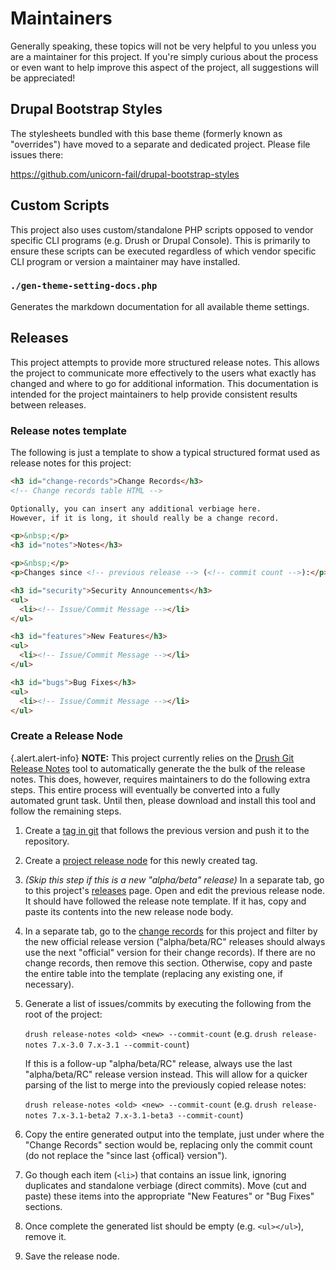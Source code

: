 <!-- @file Maintaining the Drupal Bootstrap project. -->
<!-- @defgroup -->

# Maintainers

Generally speaking, these topics will not be very helpful to you unless you are a maintainer for this project. If you're
simply curious about the process or even want to help improve this aspect of the project, all suggestions will be
appreciated!

## Drupal Bootstrap Styles

The stylesheets bundled with this base theme (formerly known as "overrides")
have moved to a separate and dedicated project. Please file issues there:

https://github.com/unicorn-fail/drupal-bootstrap-styles

## Custom Scripts

This project also uses custom/standalone PHP scripts opposed to vendor specific CLI programs (e.g. Drush or Drupal
Console). This is primarily to ensure these scripts can be executed regardless of which vendor specific CLI program or
version a maintainer may have installed.

### `./gen-theme-setting-docs.php`

Generates the markdown documentation for all available theme settings.

## Releases

This project attempts to provide more structured release notes. This allows the project to communicate more effectively
to the users what exactly has changed and where to go for additional information. This documentation is intended for the
project maintainers to help provide consistent results between releases.

### Release notes template

The following is just a template to show a typical structured format used as release notes for this project:

```html
<h3 id="change-records">Change Records</h3>
<!-- Change records table HTML -->

Optionally, you can insert any additional verbiage here.
However, if it is long, it should really be a change record.

<p>&nbsp;</p>
<h3 id="notes">Notes</h3>

<p>&nbsp;</p>
<p>Changes since <!-- previous release --> (<!-- commit count -->):</p>

<h3 id="security">Security Announcements</h3>
<ul>
  <li><!-- Issue/Commit Message --></li>
</ul>

<h3 id="features">New Features</h3>
<ul>
  <li><!-- Issue/Commit Message --></li>
</ul>

<h3 id="bugs">Bug Fixes</h3>
<ul>
  <li><!-- Issue/Commit Message --></li>
</ul>
```

### Create a Release Node

{.alert.alert-info} **NOTE:** This project currently relies on the
[Drush Git Release Notes](https://www.drupal.org/project/grn) tool to automatically generate the the bulk of the release
notes. This does, however, requires maintainers to do the following extra steps. This entire process will eventually be
converted into a fully automated grunt task. Until then, please download and install this tool and follow the remaining
steps.

1. Create a [tag in git](https://www.drupal.org/node/1066342) that follows the previous version and push it to the
   repository.
2. Create a [project release node](https://www.drupal.org/node/1068944) for this newly created tag.
3. _(Skip this step if this is a new "alpha/beta" release)_ In a separate tab, go to this
   project's [releases](https://www.drupal.org/node/259843/release)
   page. Open and edit the previous release node. It should have followed the release note template. If it has, copy and
   paste its contents into the new release node body.
4. In a separate tab, go to the [change records](https://www.drupal.org/list-changes/bootstrap)
   for this project and filter by the new official release version
   ("alpha/beta/RC" releases should always use the next "official" version for their change records). If there are no
   change records, then remove this section. Otherwise, copy and paste the entire table into the template
   (replacing any existing one, if necessary).
5. Generate a list of issues/commits by executing the following from the root of the project:

   `drush release-notes <old> <new> --commit-count`
   (e.g. `drush release-notes 7.x-3.0 7.x-3.1 --commit-count`)

   If this is a follow-up "alpha/beta/RC" release, always use the last
   "alpha/beta/RC" release version instead. This will allow for a quicker parsing of the list to merge into the
   previously copied release notes:

   `drush release-notes <old> <new> --commit-count`
   (e.g. `drush release-notes 7.x-3.1-beta2 7.x-3.1-beta3 --commit-count`)

6. Copy the entire generated output into the template, just under where the
   "Change Records" section would be, replacing only the commit count (do not replace the "since last {offical}
   version").
7. Go though each item (`<li>`) that contains an issue link, ignoring duplicates and standalone verbiage (direct
   commits). Move (cut and paste) these items into the appropriate "New Features" or "Bug Fixes" sections.
8. Once complete the generated list should be empty (e.g. `<ul></ul>`), remove it.
9. Save the release node.
